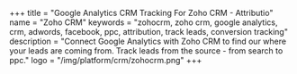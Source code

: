 +++
title = "Google Analytics CRM Tracking For Zoho CRM - Attributio"
name = "Zoho CRM"
keywords = "zohocrm, zoho crm, google analytics, crm, adwords, facebook, ppc, attribution, track leads, conversion tracking"
description = "Connect Google Analytics with Zoho CRM to find our where your leads are coming from. Track leads from the source - from search to ppc."
logo = "/img/platform/crm/zohocrm.png"
+++
